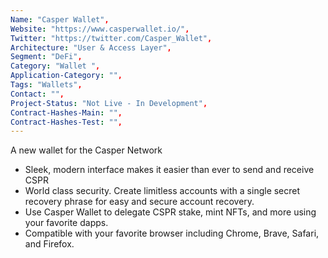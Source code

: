 ```yaml
---
Name: "Casper Wallet",
Website: "https://www.casperwallet.io/",
Twitter: "https://twitter.com/Casper_Wallet",
Architecture: "User & Access Layer",
Segment: "DeFi",
Category: "Wallet ",
Application-Category: "",
Tags: "Wallets",
Contact: "",
Project-Status: "Not Live - In Development",
Contract-Hashes-Main: "",
Contract-Hashes-Test: "",
---
```

<!--lang:en--> 
A new wallet for the Casper Network

- Sleek, modern interface makes it easier than ever to send and receive CSPR
- World class security. Create limitless accounts with a single secret recovery phrase for easy and secure account recovery.
- Use Casper Wallet to delegate CSPR stake, mint NFTs, and more using your favorite dapps.
- Compatible with your favorite browser including Chrome, Brave, Safari, and Firefox.
<!--lang:es--] 
Una nueva billetera para Casper Network

- La interfaz elegante y moderna hace que sea más fácil que nunca enviar y recibir CSPR
- Seguridad de clase mundial. Cree cuentas ilimitadas con una sola frase de recuperación secreta para una recuperación de cuenta fácil y segura.
- Use Casper Wallet para delegar la participación de CSPR, acuñar NFT y más usando sus dapps favoritos.
- Compatible con su navegador favorito, incluidos Chrome, Brave, Safari y Firefox.
<!--lang:de--] 
Ein neues Wallet für das Casper Network

- Eine schlanke, moderne Benutzeroberfläche macht es einfacher als je zuvor, CSPR zu senden und zu empfangen
- Weltklasse-Sicherheit. Erstellen Sie unbegrenzte Konten mit einer einzigen geheimen Wiederherstellungsphrase für eine einfache und sichere Kontowiederherstellung.
- Verwenden Sie Casper Wallet, um CSPR-Stakes, Mint-NFTs und mehr mit Ihren bevorzugten Dapps zu delegieren.
- Kompatibel mit Ihrem bevorzugten Browser, einschließlich Chrome, Brave, Safari und Firefox.
<!--lang:fr--] 
Un nouveau portefeuille pour le réseau Casper

- L'interface élégante et moderne facilite plus que jamais l'envoi et la réception de CSPR
- Sécurité de classe mondiale. Créez des comptes illimités avec une seule phrase de récupération secrète pour une récupération de compte facile et sécurisée.
- Utilisez Casper Wallet pour déléguer la participation CSPR, les NFT à la menthe, etc. en utilisant vos applications préférées.
- Compatible avec votre navigateur préféré, y compris Chrome, Brave, Safari et Firefox.
<!--lang:pl--] 
Nowy portfel dla Casper Network

- Elegancki, nowoczesny interfejs sprawia, że ​​wysyłanie i odbieranie CSPR jest łatwiejsze niż kiedykolwiek
- Bezpieczeństwo na światowym poziomie. Twórz nieograniczone konta za pomocą jednej tajnej frazy odzyskiwania, aby łatwo i bezpiecznie odzyskać konto.
- Użyj Casper Wallet, aby delegować udziały CSPR, bić NFT i nie tylko za pomocą swoich ulubionych dappów.
- Kompatybilny z twoją ulubioną przeglądarką, w tym Chrome, Brave, Safari i Firefox.
<!--lang:uk--] 
Новий гаманець для мережі Casper

- Елегантний сучасний інтерфейс спрощує надсилання та отримання CSPR, ніж будь-коли
- Безпека світового рівня. Створюйте необмежену кількість облікових записів за допомогою однієї секретної фрази відновлення для легкого та безпечного відновлення облікового запису.
- Використовуйте Casper Wallet, щоб делегувати частку CSPR, карбувати NFT тощо за допомогою ваших улюблених програм.
- Сумісність із вашим улюбленим браузером, включаючи Chrome, Brave, Safari та Firefox.
[!--lang:*-->  
